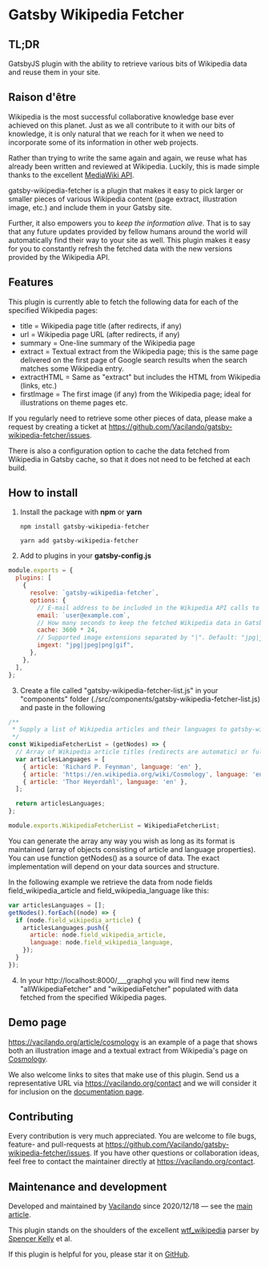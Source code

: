 # Gatsby Wikipedia Fetcher

<sup></sup>

## TL;DR

GatsbyJS plugin with the ability to retrieve various bits of Wikipedia data and reuse them in your site.

## Raison d'être

Wikipedia is the most successful collaborative knowledge base ever achieved on this planet. Just as we all contribute to it with our bits of knowledge, it is only natural that we reach for it when we need to incorporate some of its information in other web projects.

Rather than trying to write the same again and again, we reuse what has already been written and reviewed at Wikipedia. Luckily, this is made simple thanks to the excellent [MediaWiki API](https://www.mediawiki.org/wiki/API:Main_page).

gatsby-wikipedia-fetcher is a plugin that makes it easy to pick larger or smaller pieces of various Wikipedia content (page extract, illustration image, etc.) and include them in your Gatsby site.

Further, it also empowers you to _keep the information alive_. That is to say that any future updates provided by fellow humans around the world will automatically find their way to your site as well. This plugin makes it easy for you to constantly refresh the fetched data with the new versions provided by the Wikipedia API.

## Features

This plugin is currently able to fetch the following data for each of the specified Wikipedia pages:

- title = Wikipedia page title (after redirects, if any)
- url = Wikipedia page URL (after redirects, if any)
- summary = One-line summary of the Wikipedia page
- extract = Textual extract from the Wikipedia page; this is the same page delivered on the first page of Google search results when the search matches some Wikipedia entry.
- extractHTML = Same as "extract" but includes the HTML from Wikipedia (links, etc.)
- firstImage = The first image (if any) from the Wikipedia page; ideal for illustrations on theme pages etc.

If you regularly need to retrieve some other pieces of data, please make a request by creating a ticket at https://github.com/Vacilando/gatsby-wikipedia-fetcher/issues.

There is also a configuration option to cache the data fetched from Wikipedia in Gatsby cache, so that it does not need to be fetched at each build.

## How to install

1. Install the package with **npm** or **yarn**

   `npm install gatsby-wikipedia-fetcher`

   `yarn add gatsby-wikipedia-fetcher`

2. Add to plugins in your **gatsby-config.js**

```javascript
module.exports = {
  plugins: [
    {
      resolve: `gatsby-wikipedia-fetcher`,
      options: {
        // E-mail address to be included in the Wikipedia API calls to limit the risk of being blacklisted.
        email: `user@example.com`,
        // How many seconds to keep the fetched Wikipedia data in Gatsby build cache. Default value is 0 (= no caching).
        cache: 3600 * 24,
        // Supported image extensions separated by "|". Default: "jpg|jpeg|png|gif"
        imgext: "jpg|jpeg|png|gif",
      },
    },
  ],
};
```

3. Create a file called "gatsby-wikipedia-fetcher-list.js" in your "components" folder (./src/components/gatsby-wikipedia-fetcher-list.js) and paste in the following

```javascript
/**
 * Supply a list of Wikipedia articles and their languages to gatsby-wikipedia-fetcher.
 */
const WikipediaFetcherList = (getNodes) => {
  // Array of Wikipedia article titles (redirects are automatic) or full URLs and their language codes (may be empty strings).
  var articlesLanguages = [
    { article: 'Richard P. Feynman', language: 'en' },
    { article: 'https://en.wikipedia.org/wiki/Cosmology', language: 'en' },
    { article: 'Thor Heyerdahl', language: 'en' },
  ];

  return articlesLanguages;
};

module.exports.WikipediaFetcherList = WikipediaFetcherList;
```

You can generate the array any way you wish as long as its format is maintained (array of objects consisting of article and language properties). You can use function getNodes() as a source of data. The exact implementation will depend on your data sources and structure.

In the following example we retrieve the data from node fields field_wikipedia_article and field_wikipedia_language like this:

```javascript
var articlesLanguages = [];
getNodes().forEach((node) => {
  if (node.field_wikipedia_article) {
    articlesLanguages.push({
      article: node.field_wikipedia_article,
      language: node.field_wikipedia_language,
    });
  }
});
```

4. In your http://localhost:8000/\_\_\_graphql you will find new items "allWikipediaFetcher" and "wikipediaFetcher" populated with data fetched from the specified Wikipedia pages.

## Demo page

https://vacilando.org/article/cosmology is an example of a page that shows both an illustration image and a textual extract from Wikipedia's page on [Cosmology](https://en.wikipedia.org/wiki/Cosmology).

We also welcome links to sites that make use of this plugin. Send us a representative URL via https://vacilando.org/contact and we will consider it for inclusion on the [documentation page](https://vacilando.org/article/gatsby-wikipedia-fetcher).

## Contributing

Every contribution is very much appreciated. You are welcome to file bugs, feature- and pull-requests at https://github.com/Vacilando/gatsby-wikipedia-fetcher/issues. If you have other questions or collaboration ideas, feel free to contact the maintainer directly at https://vacilando.org/contact.

## Maintenance and development

Developed and maintained by [Vacilando](https://github.com/Vacilando) since 2020/12/18 — see the [main article](https://vacilando.org/article/gatsby-wikipedia-fetcher).

This plugin stands on the shoulders of the excellent [wtf_wikipedia](https://github.com/spencermountain/wtf_wikipedia) parser by [Spencer Kelly](https://github.com/spencermountain) et al.

If this plugin is helpful for you, please star it on [GitHub](https://github.com/Vacilando/gatsby-wikipedia-fetcher).
<sup></sup>
